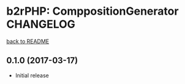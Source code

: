 b2rPHP: ComppositionGenerator CHANGELOG
=======================================

[back to README](README.md)

0.1.0 (2017-03-17)
------------------
- Initial release
